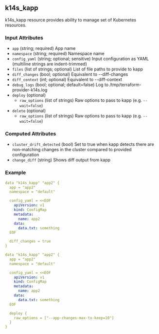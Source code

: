 ## k14s_kapp

k14s_kapp resource provides ability to manage set of Kubernetes resources.

### Input Attributes

- `app` (string; required) App name
- `namespace` (string; required) Namespace name
- `config_yaml` (string; optional; sensitive) Input configuration as YAML (multiline strings are indent-trimmed)
- `files` (list of strings; optional) List of file paths to provide to kapp
- `diff_changes` (bool; optional) Equivalent to --diff-changes
- `diff_context` (int; optional) Equivalent to --diff-context
- `debug_logs` (bool; optional; default=false) Log to /tmp/terraform-provider-k14s.log
- `deploy` (optional)
  - `raw_options` (list of strings) Raw options to pass to kapp (e.g. `--wait=false`)
- `delete` (optional)
  - `raw_options` (list of strings) Raw options to pass to kapp (e.g. `--wait=false`)

### Computed Attributes

- `cluster_drift_detected` (bool) Set to true when kapp detects there are non-matching changes in the cluster compared to provided configuration
- `change_diff` (string) Shows diff output from kapp

### Example

```yaml
data "k14s_kapp" "app2" {
  app = "app2"
  namespace = "default"

  config_yaml = <<EOF
    apiVersion: v1
    kind: ConfigMap
    metadata:
      name: app2
    data:
      data.txt: something
  EOF

  diff_changes = true
}
```

```yaml
data "k14s_kapp" "app2" {
  app = "app2"
  namespace = "default"

  config_yaml = <<EOF
    apiVersion: v1
    kind: ConfigMap
    metadata:
      name: app2
    data:
      data.txt: something
  EOF

  deploy {
    raw_options = ["--app-changes-max-to-keep=10"]
  }
}
```

